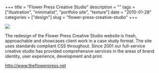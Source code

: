 +++
title = "Flower Press Creative Studio"
description = ""
tags = ["illustration", "minimalist", "portfolio site", "texture"]
date = "2010-01-28"
categories = ["design"]
slug = "flower-press-creative-studio"
+++


 

  <div id="screens-thumbs" class="clearfix">
    <div class="txt-center" id="design-submission"><a href="http://www.theflowerpress.net/"><img id='bluga-thumbnail-2290' class='bluga-thumbnail large' src='//konigi.com/media/bluga/
wt4b620fe08fba9_large.jpg'/></a></div>  
  </div>   
<p>The redesign of the Flower Press Creative Studio website is fresh, approachable and showcases client work in a case study format. The site uses standards compliant CSS throughout. Since 2001 our full-service creative studio has provided comprehensive services in the areas of brand identity, user experience, development and print.</p>

<p><a href="http://www.theflowerpress.net/">http://www.theflowerpress.net</a></p>




